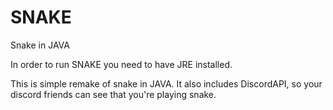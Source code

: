 # SNAKE
Snake in JAVA

In order to run SNAKE you need to have JRE installed.

This is simple remake of snake in JAVA. It also includes DiscordAPI, so your discord friends can see that you're playing snake.
